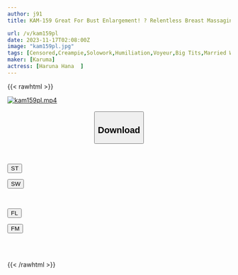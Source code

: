 ```yaml
---
author: j91
title: KAM-159 Great For Bust Enlargement! ? Relentless Breast Massaging And Nipple Torture. Highly Sensitive And Frustrated Celebrity Woman Who Cries With Shrimp Warping Climax At A Business Trip Sensual Detox Beauty Salon 3 Hana Haruna

url: /v/kam159pl
date: 2023-11-17T02:08:00Z
image: "kam159pl.jpg"
tags: [Censored,Creampie,Solowork,Humiliation,Voyeur,Big Tits,Married Woman	 ]
maker: [Karuma]
actress: [Haruna Hana  ]
---
```



{{< rawhtml >}}

<div class="video" data-videoid="QkaYMGDkaWi0zkG">
    <a href="javascript:;">
        <img src="/v/kam159pl/kam159pl.jpg" width="WIDTH" height="HEIGHT" alt="kam159pl.mp4" loading="lazy">
    </a>
</div>

<script type="text/javascript" src="https://j91.asia/asset/on-demand-st.js"></script>

<br>
  <link rel="stylesheet" href="https://j91.asia/asset/bs5.css">
  
  <center>
  <button class="btn btn-primary" type="button" data-bs-toggle="collapse" data-bs-target=".multi-collapse" aria-expanded="false" aria-controls="multiCollapseExample1 multiCollapseExample2"><h2>Download</h2></button></center>
</p>
<div class="row">
  <div class="col">
    <div class="collapse multi-collapse" id="multiCollapseExample1">
      <div class="card card-body">
	      	      <br>
<div class="buttons">  
<p><a href="https://streamtape.to/v/QkaYMGDkaWi0zkG" target="_blank"><button class="btn-hover color-3"><i class="fa fa-download"></i> ST</button></a></p>
<p><a href="https://sfastwish.com/e7ojwf83ieet" target="_blank"><button class="btn-hover color-2"><i class="fa fa-download"></i> SW</button></a></p></div>
    </div>
  </div>
</div>
  <div class="col">
    <div class="collapse multi-collapse" id="multiCollapseExample2">
      <div class="card card-body">
	      <br>
<div class="buttons">
<p><a href="javascript:;" target="_blank"><button class="btn-hover color-9"><i class="fa fa-download"></i> FL</button></a></p>
<p><a href="javascript:;" target="_blank"><button class="btn-hover color-8"><i class="fa fa-download"></i> FM</button></a></p></div>
<br><br>
      </div>
    </div>
  </div>
</div>

{{< /rawhtml >}}
